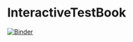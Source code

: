 # InteractiveTestBook

[![Binder](https://mybinder.org/badge_logo.svg)](https://mybinder.org/v2/gh/ViniciusSiqueira54/InteractiveTestBook/master)

